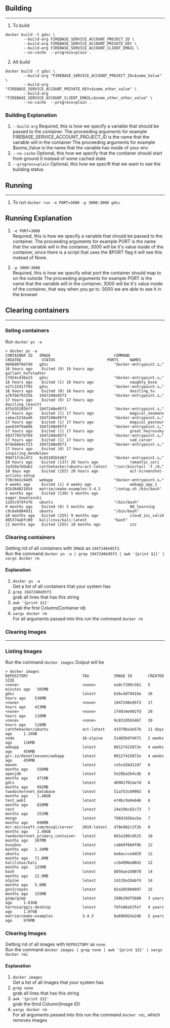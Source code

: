 ## Building
---
1. To build
```
docker build -t gdsc \
        --build-arg FIREBASE_SERVICE_ACCOUNT_PROJECT_ID \
        --build-arg FIREBASE_SERVICE_ACCOUNT_PRIVATE_KEY \
        --build-arg FIREBASE_SERVICE_ACCOUNT_CLIENT_EMAIL \
        --no-cache  --progress=plain .
```
2. Alt build
```
docker build -t gdsc \
        --build-arg "FIREBASE_SERVICE_ACCOUNT_PROJECT_ID=$some_Value" \
        --build-arg "FIREBASE_SERVICE_ACCOUNT_PRIVATE_KEY=$some_other_value" \
        --build-arg "FIREBASE_SERVICE_ACCOUNT_CLIENT_EMAIL=$some_other_other_value" \
        --no-cache  --progress=plain .
```
### Building Explanation
1. `--build-arg`
Required, this is how we specify a variable that should be passed to the container.
The proceeding arguments for example FIREBASE_SERVICE_ACCOUNT_PROJECT_ID is the name that the variable will in the container
The proceeding arguments for example $some_Value is the name that the variable has inside of your env
2. `--no-cache`
Optional, this how we specify that the contianer should start from ground 0 instead of some cached state
3. `--progress=plain`
Optional, this how we specift that we want to see the building status

## Running
---
1. To run
`docker run -e PORT=3000 -p 3000:3000 gdsc`  
## Running Explanation
1. `-e PORT=3000`  
Required, this is how we specify a variable that should be passed to the container.
The proceeding arguments for example PORT is the name that the variable will in the container, 3000 will be it's value inside of the container, since there is a script that uses the $PORT flag it will see this instead of None.

2. `-p 3000:3000`  
Required, this is how we specify what port the container should map to on the outside
The proceeding arguments for example PORT is the name that the variable will in the container, 3000 will be it's value inside of the container, that way when you go to :3000 we are able to see it in the browser

## Clearing containers
---
### listing containers
Run `docker ps -a`
```
> docker ps -a
CONTAINER ID   IMAGE                            COMMAND                  CREATED         STATUS                       PORTS     NAMES
984600f0d749   gdsc                             "docker-entrypoint.s…"   16 hours ago    Exited (0) 16 hours ago                gallant_hofstadter
17454c436e23   gdsc                             "docker-entrypoint.s…"   16 hours ago    Exited (1) 16 hours ago                naughty_bose
e27c22417f93   gdsc                             "docker-entrypoint.s…"   16 hours ago    Exited (0) 16 hours ago                dazzling_tu
a76fb6793356   1947240e95f3                     "docker-entrypoint.s…"   17 hours ago    Exited (0) 17 hours ago                dazzling_leavitt
8f5d35205bff   1947240e95f3                     "docker-entrypoint.s…"   17 hours ago    Exited (1) 17 hours ago                magical_neumann
cebec5216ad6   1947240e95f3                     "docker-entrypoint.s…"   17 hours ago    Exited (1) 17 hours ago                magical_pasteur
aae934f9a606   1947240e95f3                     "docker-entrypoint.s…"   17 hours ago    Exited (1) 17 hours ago                great_heyrovsky
40377957bf69   1947240e95f3                     "docker-entrypoint.s…"   17 hours ago    Exited (1) 17 hours ago                sad_carver
07de68b4cf23   1947240e95f3                     "docker-entrypoint.s…"   17 hours ago    Exited (0) 17 hours ago                inspiring_mendeleev
99471fcbc4f2   9c83105b5467                     "docker-entrypoint.s…"   20 hours ago    Exited (137) 20 hours ago              romantic_cori
3a359a7ddab2   catthehacker/ubuntu:act-latest   "/usr/bin/tail -f /d…"   10 days ago     Exited (255) 20 hours ago              act-Screenshot-actions-setup
739c941c64d5   webapp                           "docker-entrypoint.s…"   4 weeks ago     Exited (1) 4 weeks ago                 webapp_app_1
01b36d021654   matrim/cmake-examples:3.4.3      "/setup.sh /bin/bash"    5 months ago    Exited (130) 5 months ago              eager_kowalevski
12d3c47dfefb   ubuntu                           "/bin/bash"              9 months ago    Exited (0) 5 months ago                00_learning
c9c6e6d04931   ubuntu                           "/bin/bash"              10 months ago   Exited (255) 9 months ago              cloud_ini_valid
d85374a8fc09   kalilinux/kali:latest            "bash"                   11 months ago   Exited (255) 10 months ago             zzs
```
### Clearing containers
Getting rid of all containers with `IMAGE` as `1947240e95f3`.   
Run the command
`docker ps -a | grep 1947240e95f3 | awk '{print $1}' | xargs docker rm`
#### Explanation
1. `docker ps -a`  
Get a list of all containers that your system has
1. `grep 1947240e95f3`  
grab all lines that has this string
1. `awk '{print $1}'`  
grab the first Column(Container id)
1. `xargs docker rm`  
For all arguments passed into this run the command `docker rm`

### Clearing Images
---
### Listing Images
Run the command `docker images`
Output will be 
```
> docker images
REPOSITORY                        TAG           IMAGE ID       CREATED         SIZE
<none>                            <none>        ea9c7299c561   5 minutes ago   503MB
gdsc                              latest        b3bc4d79419a   16 hours ago    536MB
<none>                            <none>        1947240e95f3   17 hours ago    423MB
<none>                            <none>        1f4934e992fd   20 hours ago    116MB
<none>                            <none>        9c83105b5467   20 hours ago    116MB
catthehacker/ubuntu               act-latest    43379ba3e57b   11 days ago     1.16GB
node                              16-alpine     51405b97d471   2 weeks ago     116MB
webapp                            latest        00127415872e   4 weeks ago     459MB
gcr.io/donotleaveon/webapp        latest        00127415872e   4 weeks ago     459MB
maven                             latest        ce5cd1bd1247   6 months ago    556MB
openjdk                           latest        5e28ba2b4cdb   6 months ago    471MB
gdcs                              latest        d6901f02ae7d   6 months ago    992MB
twodockernnet_database            latest        51a753c89983   6 months ago    1.48GB
test_web1                         latest        e74bc9a9e646   6 months ago    820MB
test                              latest        24e19bc82c73   7 months ago    251MB
mongo                             latest        798d1656acba   7 months ago    698MB
mcr.microsoft.com/mssql/server    2019-latest   d78e982c2f2b   9 months ago    1.48GB
twodockernnet_primary_container   latest        601e280c8525   10 months ago   107MB
busybox                           latest        cabb9f684f8b   12 months ago   1.24MB
ubuntu                            latest        ba6acccedd29   12 months ago   72.8MB
kalilinux/kali                    latest        ccb499be88d1   12 months ago   125MB
bash                              latest        8856ae160078   14 months ago   12.9MB
alpine                            latest        14119a10abf4   14 months ago   5.6MB
gns3/xeyes                        latest        82a3859849d7   15 months ago   155MB
gimp/gimp                         latest        298b39df5680   3 years ago     1.63GB
kartoza/qgis-desktop              latest        f8fe86a53fe7   4 years ago     1.07GB
matrim/cmake-examples             3.4.3         8a69b02da2db   5 years ago     976MB
```
### Clearing Images
Getting rid of all images with `REPOSITORY` as `none`.   
Run the command
`docker images | grep none | awk '{print $3}' | xargs docker rmi`
#### Explanation
1. `docker images`  
Get a list of all images that your system has
1. `grep none`  
grab all lines that has this string
1. `awk '{print $3}'`  
grab the third Column(Image ID)
1. `xargs docker rm`  
For all arguments passed into this run the command `docker rmi`, which removes images
